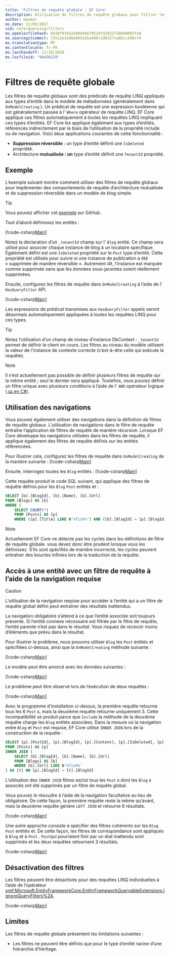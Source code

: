 ```yaml
---
title: 'Filtres de requête globale : EF Core'
description: Utilisation de filtres de requête globaux pour filtrer les résultats avec Entity Framework Core
author: maumar
ms.date: 11/03/2017
uid: core/querying/filters
ms.openlocfilehash: 6436f9f8e2e09d44ef9528fd2022720d40095fe0
ms.sourcegitcommit: f3512e3a98e685a3ba409c1d0157ce85cc390cf4
ms.translationtype: MT
ms.contentlocale: fr-FR
ms.lasthandoff: 11/10/2020
ms.locfileid: "94430129"
---
```

# <a name="global-query-filters"></a>Filtres de requête globale

Les filtres de requête globaux sont des prédicats de requête LINQ appliqués aux types d’entité dans le modèle de métadonnées (généralement dans `OnModelCreating` ). Un prédicat de requête est une expression booléenne qui est généralement passée à l' `Where` opérateur de requête LINQ.  EF Core applique ces filtres automatiquement à toutes les requêtes LINQ impliquant ces types d’entités.  EF Core les applique également aux types d’entités, référencés indirectement par le biais de l’utilisation de la propriété include ou de navigation. Voici deux applications courantes de cette fonctionnalité :

* **Suppression réversible** : un type d’entité définit une `IsDeleted` propriété.
* Architecture **mutualisée : un** type d’entité définit une `TenantId` propriété.

## <a name="example"></a>Exemple

L’exemple suivant montre comment utiliser des filtres de requête globaux pour implémenter des comportements de requête d’architecture mutualisée et de suppression réversible dans un modèle de blog simple.

> [!TIP]
> Vous pouvez afficher cet [exemple](https://github.com/dotnet/EntityFramework.Docs/tree/master/samples/core/Querying/QueryFilters) sur GitHub.

Tout d’abord définissez les entités :

[!code-csharp[Main](../../../samples/core/Querying/QueryFilters/Entities.cs#Entities)]

Notez la déclaration d’un `_tenantId` champ sur l' `Blog` entité. Ce champ sera utilisé pour associer chaque instance de blog à un locataire spécifique. Également défini est une `IsDeleted` propriété sur le `Post` type d’entité. Cette propriété est utilisée pour suivre si une instance de publication a été « supprimée de manière réversible ». Autrement dit, l’instance est marquée comme supprimée sans que les données sous-jacentes soient réellement supprimées.

Ensuite, configurez les filtres de requête dans `OnModelCreating` à l’aide de l' `HasQueryFilter` API.

[!code-csharp[Main](../../../samples/core/Querying/QueryFilters/BloggingContext.cs#FilterConfiguration)]

Les expressions de prédicat transmises aux `HasQueryFilter` appels seront désormais automatiquement appliquées à toutes les requêtes LINQ pour ces types.

> [!TIP]
> Notez l’utilisation d’un champ de niveau d’instance DbContext : `_tenantId` permet de définir le client en cours. Les filtres au niveau du modèle utilisent la valeur de l’instance de contexte correcte (c’est-à-dire celle qui exécute la requête).

> [!NOTE]
> Il n’est actuellement pas possible de définir plusieurs filtres de requête sur la même entité ; seul le dernier sera appliqué. Toutefois, vous pouvez définir un filtre unique avec plusieurs conditions à l’aide de l' `AND` opérateur logique ([ `&&` en C#](/dotnet/csharp/language-reference/operators/boolean-logical-operators#conditional-logical-and-operator-)).

## <a name="use-of-navigations"></a>Utilisation des navigations

Vous pouvez également utiliser des navigations dans la définition de filtres de requête globaux. L’utilisation de navigations dans le filtre de requête entraîne l’application de filtres de requête de manière récursive. Lorsque EF Core développe les navigations utilisées dans les filtres de requête, il applique également des filtres de requête définis sur les entités référencées.

Pour illustrer cela, configurez les filtres de requête dans `OnModelCreating` de la manière suivante : [!code-csharp[Main](../../../samples/core/Querying/QueryFilters/FilteredBloggingContextRequired.cs#NavigationInFilter)]

Ensuite, interrogez toutes les `Blog` entités : [!code-csharp[Main](../../../samples/core/Querying/QueryFilters/FilteredBloggingContextRequired.cs#QueriesNavigation)]

Cette requête produit le code SQL suivant, qui applique des filtres de requête définis pour les `Blog` `Post` entités et :

```sql
SELECT [b].[BlogId], [b].[Name], [b].[Url]
FROM [Blogs] AS [b]
WHERE (
    SELECT COUNT(*)
    FROM [Posts] AS [p]
    WHERE ([p].[Title] LIKE N'%fish%') AND ([b].[BlogId] = [p].[BlogId])) > 0
```

> [!NOTE]
> Actuellement EF Core ne détecte pas les cycles dans les définitions de filtre de requête globale. vous devez donc être prudent lorsque vous les définissez. S’ils sont spécifiés de manière incorrecte, les cycles peuvent entraîner des boucles infinies lors de la traduction de la requête.

## <a name="accessing-entity-with-query-filter-using-required-navigation"></a>Accès à une entité avec un filtre de requête à l’aide de la navigation requise

> [!CAUTION]
> L’utilisation de la navigation requise pour accéder à l’entité qui a un filtre de requête global défini peut entraîner des résultats inattendus.

La navigation obligatoire s’attend à ce que l’entité associée soit toujours présente. Si l’entité connexe nécessaire est filtrée par le filtre de requête, l’entité parente n’est pas dans le résultat. Vous risquez de recevoir moins d’éléments que prévu dans le résultat.

Pour illustrer le problème, nous pouvons utiliser `Blog` les `Post` entités et spécifiées ci-dessus, ainsi que la `OnModelCreating` méthode suivante :

[!code-csharp[Main](../../../samples/core/Querying/QueryFilters/FilteredBloggingContextRequired.cs#IncorrectFilter)]

Le modèle peut être amorcé avec les données suivantes :

[!code-csharp[Main](../../../samples/core/Querying/QueryFilters/Program.cs#SeedData)]

Le problème peut être observé lors de l’exécution de deux requêtes :

[!code-csharp[Main](../../../samples/core/Querying/QueryFilters/Program.cs#Queries)]

Avec le programme d’installation ci-dessus, la première requête retourne tous les 6 `Post` s, mais la deuxième requête retourne uniquement 3. Cette incompatibilité se produit parce que `Include` la méthode de la deuxième requête charge les `Blog` entités associées. Dans la mesure où la navigation entre `Blog` et `Post` est requise, EF Core utilise `INNER JOIN` lors de la construction de la requête :

```sql
SELECT [p].[PostId], [p].[BlogId], [p].[Content], [p].[IsDeleted], [p].[Title], [t].[BlogId], [t].[Name], [t].[Url]
FROM [Posts] AS [p]
INNER JOIN (
    SELECT [b].[BlogId], [b].[Name], [b].[Url]
    FROM [Blogs] AS [b]
    WHERE [b].[Url] LIKE N'%fish%'
) AS [t] ON [p].[BlogId] = [t].[BlogId]
```

L’utilisation des `INNER JOIN` filtres exclut tous les `Post` s dont les `Blog` s associés ont été supprimés par un filtre de requête global.

Vous pouvez le résoudre à l’aide de la navigation facultative au lieu de obligatoire.
De cette façon, la première requête reste la même qu’avant, mais la deuxième requête génère `LEFT JOIN` et retourne 6 résultats.

[!code-csharp[Main](../../../samples/core/Querying/QueryFilters/FilteredBloggingContextRequired.cs#OptionalNavigation)]

Une autre approche consiste à spécifier des filtres cohérents sur les `Blog` `Post` entités et.
De cette façon, les filtres de correspondance sont appliqués à `Blog` et à `Post` . `Post`qui pourraient finir par un état inattendu sont supprimés et les deux requêtes retournent 3 résultats.

[!code-csharp[Main](../../../samples/core/Querying/QueryFilters/FilteredBloggingContextRequired.cs#MatchingFilters)]

## <a name="disabling-filters"></a>Désactivation des filtres

Les filtres peuvent être désactivés pour des requêtes LINQ individuelles à l’aide de l’opérateur <xref:Microsoft.EntityFrameworkCore.EntityFrameworkQueryableExtensions.IgnoreQueryFilters%2A>.

[!code-csharp[Main](../../../samples/core/Querying/QueryFilters/Program.cs#IgnoreFilters)]

## <a name="limitations"></a>Limites

Les filtres de requête globale présentent les limitations suivantes :

* Les filtres ne peuvent être définis que pour le type d’entité racine d’une hiérarchie d’héritage.
